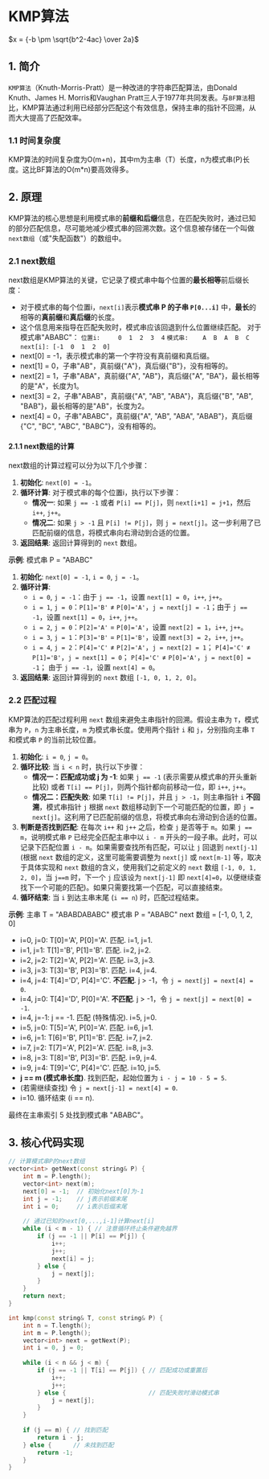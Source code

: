 # KMP算法
$x = {-b \pm \sqrt{b^2-4ac} \over 2a}$
## 1. 简介
`KMP算法`（Knuth-Morris-Pratt）是一种改进的字符串匹配算法，由Donald Knuth、James H. Morris和Vaughan Pratt三人于1977年共同发表。与`BF算法`相比，KMP算法通过利用已经部分匹配这个有效信息，保持主串的指针不回溯，从而大大提高了匹配效率。
### 1.1 时间复杂度
KMP算法的时间复杂度为O(m+n)，其中m为主串（T）长度，n为模式串(P)长度。这比BF算法的O(m*n)要高效得多。
## 2. 原理
KMP算法的核心思想是利用模式串的**前缀和后缀**信息，在匹配失败时，通过已知的部分匹配信息，尽可能地减少模式串的回溯次数。这个信息被存储在一个叫做`next数组`（或"失配函数"）的数组中。
### 2.1 next数组
next数组是KMP算法的关键，它记录了模式串中每个位置的**最长相等**前后缀长度：
- 对于模式串的每个位置i，`next[i]`表示**模式串 P 的子串 `P[0...i]`** 中，**最长**的相等的**真前缀**和**真后缀**的长度。
- 这个信息用来指导在匹配失败时，模式串应该回退到什么位置继续匹配。
对于模式串"ABABC"：
`位置i:     0  1  2  3  4`
`模式串:    A  B  A  B  C`
`next[i]: [-1  0  1  2  0]`
- next[0] = -1，表示模式串的第一个字符没有真前缀和真后缀。
- next[1] = 0，子串"AB"，真前缀{"A"}，真后缀{"B"}，没有相等的。
- next[2] = 1，子串"ABA"，真前缀{"A", "AB"}，真后缀{"A", "BA"}，最长相等的是"A"，长度为1。
- next[3] = 2，子串"ABAB"，真前缀{"A", "AB", "ABA"}，真后缀{"B", "AB", "BAB"}，最长相等的是"AB"，长度为2。
- next[4] = 0，子串"ABABC"，真前缀{"A", "AB", "ABA", "ABAB"}，真后缀{"C", "BC", "ABC", "BABC"}，没有相等的。
#### 2.1.1 next数组的计算
next数组的计算过程可以分为以下几个步骤：
1.  **初始化**: `next[0] = -1`。
2.  **循环计算**: 对于模式串的每个位置i，执行以下步骤：
    *   **情况一**: 如果 `j == -1` 或者 `P[i] == P[j]`，则 `next[i+1] = j+1`，然后 `i++`, `j++`。
    *   **情况二**: 如果 `j > -1` 且 `P[i] != P[j]`，则 `j = next[j]`。这一步利用了已匹配前缀的信息，将模式串向右滑动到合适的位置。
3.  **返回结果**: 返回计算得到的 `next` 数组。

**示例**:
模式串 P = "ABABC"
1.  **初始化**: `next[0] = -1`, `i = 0`, `j = -1`。
2.  **循环计算**:
    *   `i = 0`, `j = -1`：由于 `j == -1`，设置 `next[1] = 0`，`i++`, `j++`。
    *   `i = 1`, `j = 0`：`P[1]='B'` ≠ `P[0]='A'`，`j = next[j] = -1`；由于 `j == -1`，设置 `next[1] = 0`，`i++`, `j++`。
    *   `i = 2`, `j = 0`：`P[2]='A'` = `P[0]='A'`，设置 `next[2] = 1`，`i++`, `j++`。
    *   `i = 3`, `j = 1`：`P[3]='B'` = `P[1]='B'`，设置 `next[3] = 2`，`i++`, `j++`。
    *   `i = 4`, `j = 2`：`P[4]='C'` ≠ `P[2]='A'`，`j = next[2] = 1`；
                         `P[4]='C'` ≠ `P[1]='B'`，`j = next[1] = 0`；
                         `P[4]='C'` ≠ `P[0]='A'`，`j = next[0] = -1`；
                         由于 `j == -1`，设置 `next[4] = 0`。
3.  **返回结果**: 返回计算得到的 `next` 数组 `[-1, 0, 1, 2, 0]`。

### 2.2 匹配过程
KMP算法的匹配过程利用 `next` 数组来避免主串指针的回溯。假设主串为 `T`，模式串为 `P`，`n` 为主串长度，`m` 为模式串长度。使用两个指针 `i` 和 `j`，分别指向主串 `T` 和模式串 `P` 的当前比较位置。

1.  **初始化**: `i = 0`, `j = 0`。
2.  **循环比较**: 当 `i < n` 时，执行以下步骤：
    *   **情况一：匹配成功或 j 为 -1**: 如果 `j == -1` (表示需要从模式串的开头重新比较) 或者 `T[i] == P[j]`，则两个指针都向前移动一位，即 `i++`, `j++`。
    *   **情况二：匹配失败**: 如果 `T[i] != P[j]`，并且 `j > -1`，则主串指针 `i` **不回溯**，模式串指针 `j` 根据 `next` 数组移动到下一个可能匹配的位置，即 `j = next[j]`。这利用了已匹配前缀的信息，将模式串向右滑动到合适的位置。
3.  **判断是否找到匹配**: 在每次 `i++` 和 `j++` 之后，检查 `j` 是否等于 `m`。如果 `j == m`，说明模式串 `P` 已经完全匹配主串中以 `i - m` 开头的一段子串。此时，可以记录下匹配位置 `i - m`。如果需要查找所有匹配，可以让 `j` 回退到 `next[j-1]` (根据 `next` 数组的定义，这里可能需要调整为 `next[j]` 或 `next[m-1]` 等，取决于具体实现和 `next` 数组的含义，使用我们之前定义的 `next` 数组 `[-1, 0, 1, 2, 0]`，当 `j==m` 时，下一个 `j` 应该设为 `next[j-1]` 即 `next[4]=0`，以便继续查找下一个可能的匹配)。如果只需要找第一个匹配，可以直接结束。
4.  **循环结束**: 当 `i` 到达主串末尾 (`i == n`) 时，匹配过程结束。

**示例**:
主串 T = "ABABDABABC"
模式串 P = "ABABC"
next 数组 = [-1, 0, 1, 2, 0]

- i=0, j=0: T[0]='A', P[0]='A'. 匹配. i=1, j=1.
- i=1, j=1: T[1]='B', P[1]='B'. 匹配. i=2, j=2.
- i=2, j=2: T[2]='A', P[2]='A'. 匹配. i=3, j=3.
- i=3, j=3: T[3]='B', P[3]='B'. 匹配. i=4, j=4.
- i=4, j=4: T[4]='D', P[4]='C'. **不匹配**. j > -1，令 `j = next[j] = next[4] = 0`.
- i=4, j=0: T[4]='D', P[0]='A'. **不匹配**. j > -1，令 `j = next[j] = next[0] = -1`.
- i=4, j=-1: j == -1. 匹配 (特殊情况). i=5, j=0.
- i=5, j=0: T[5]='A', P[0]='A'. 匹配. i=6, j=1.
- i=6, j=1: T[6]='B', P[1]='B'. 匹配. i=7, j=2.
- i=7, j=2: T[7]='A', P[2]='A'. 匹配. i=8, j=3.
- i=8, j=3: T[8]='B', P[3]='B'. 匹配. i=9, j=4.
- i=9, j=4: T[9]='C', P[4]='C'. 匹配. i=10, j=5.
- **j == m (模式串长度)**. 找到匹配，起始位置为 `i - j = 10 - 5 = 5`.
- (若需继续查找) 令 `j = next[j-1] = next[4] = 0`.
- i=10. 循环结束 (i == n).

最终在主串索引 5 处找到模式串 "ABABC"。

## 3. 核心代码实现

```c++ next数组的计算
// 计算模式串P的next数组
vector<int> getNext(const string& P) {
    int m = P.length();
    vector<int> next(m);
    next[0] = -1;  // 初始化next[0]为-1
    int j = -1;    // j表示前缀末尾
    int i = 0;     // i表示后缀末尾
    
    // 通过已知的next[0,...,i-1]计算next[i]
    while (i < m - 1) { // 注意循环终止条件避免越界
        if (j == -1 || P[i] == P[j]) {
            i++;
            j++;
            next[i] = j;
        } else {
            j = next[j];
        }
    }
    return next;
}
```

```c++ KMP算法的实现
int kmp(const string& T, const string& P) {
    int n = T.length();
    int m = P.length();
    vector<int> next = getNext(P);
    int i = 0, j = 0;
    
    while (i < n && j < m) {
        if (j == -1 || T[i] == P[j]) { // 匹配成功或重置后
            i++;
            j++;
        } else {                       // 匹配失败时滑动模式串
            j = next[j];
        }
    }
    
    if (j == m) { // 找到匹配
        return i - j;
    } else {      // 未找到匹配
        return -1;
    }
}
```